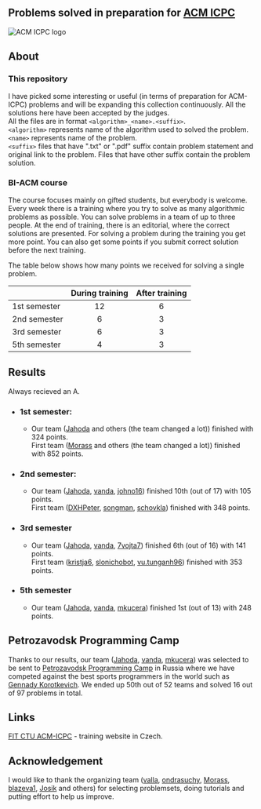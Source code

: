 
## Problems solved in preparation for [ACM ICPC](https://en.wikipedia.org/wiki/ACM_International_Collegiate_Programming_Contest)
![ACM ICPC logo](https://i.imgur.com/cTEzTy6.jpg)
## About

### This repository
I have picked some interesting or useful (in terms of preparation for ACM-ICPC) problems and will be expanding this collection continuously. All the solutions here have been accepted by the judges.<br />
All the files are in format ```<algorithm>_<name>.<suffix>```.<br />
```<algorithm>``` represents name of the algorithm used to solved the problem.<br />
```<name>``` represents name of the problem.<br />
```<suffix>``` files that have ".txt" or ".pdf" suffix contain problem statement and original link to the problem. Files that have other suffix contain the problem solution.

### BI-ACM course
The course focuses mainly on gifted students, but everybody is welcome. Every week there is a training where you try to solve as many algorithmic problems as possible. You can solve problems in a team of up to three people. At the end of training, there is an editorial, where the correct solutions are presented. For solving a problem during the training you get more point. You can also get some points if you submit correct solution before the next training.

The table below shows how many points we received for solving a single problem.

|              | During training | After training |
|--------------|:---------------:|:--------------:|
| 1st semester |        12       |        6       |
| 2nd semester |        6        |        3       |
| 3rd semester |        6        |        3       |
| 5th semester |        4        |        3       |

## Results
Always recieved an A.

* ### 1st semester:
    * Our team ([Jahoda](http://codeforces.com/profile/Jahoda) and others (the team changed a lot)) finished with 324 points.<br>First team ([Morass](http://codeforces.com/profile/-Morass-) and others (the team changed a lot)) finished with 852 points.

* ### 2nd semester: 
	* Our team ([Jahoda](http://codeforces.com/profile/Jahoda), [vanda](http://codeforces.com/profile/vanda), [johno16](http://codeforces.com/profile/johno16)) finished 10th (out of 17) with 105 points.<br> First team ([DXHPeter](http://codeforces.com/profile/DXHPeter), [songman](http://codeforces.com/profile/songman), [schovkla](http://codeforces.com/profile/schovkla)) finished with 348 points.

* ### 3rd semester 
	* Our team ([Jahoda](http://codeforces.com/profile/Jahoda), [vanda](http://codeforces.com/profile/vanda), [7vojta7](http://codeforces.com/profile/7vojta7)) finished 6th (out of 16) with 141 points.<br> First team ([kristja6](http://codeforces.com/profile/kristja6), [slonichobot](http://codeforces.com/profile/slonichobot), [vu.tunganh96](http://codeforces.com/profile/vu.tunganh96)) finished with 353 points.

* ### 5th semester 
	* Our team ([Jahoda](http://codeforces.com/profile/Jahoda), [vanda](http://codeforces.com/profile/vanda), [mkucera](http://codeforces.com/profile/mkucera)) finished 1st (out of 13) with 248 points.

## Petrozavodsk Programming Camp
Thanks to our results, our team ([Jahoda](http://codeforces.com/profile/Jahoda), [vanda](http://codeforces.com/profile/vanda), [mkucera](http://codeforces.com/profile/mkucera)) was selected to be sent to [Petrozavodsk Programming Camp](https://camp.acm.petrsu.ru
) in Russia where we have competed against the best sports programmers in the world such as [Gennady Korotkevich](https://en.wikipedia.org/wiki/Gennady_Korotkevich). We ended up 50th out of 52 teams and solved 16 out of 97 problems in total.

## Links
[FIT CTU ACM-ICPC](https://turing.cz/tom/acm.html) - training website in Czech.

## Acknowledgement
I would like to thank the organizing team ([valla](http://codeforces.com/profile/valla), [ondrasuchy](http://codeforces.com/profile/ondrasuchy), [Morass](http://codeforces.com/profile/-Morass-), [blazeva1](http://codeforces.com/profile/blazeva1), [Josik](http://codeforces.com/profile/Josik) and others) for selecting problemsets, doing tutorials and putting effort to help us improve.
